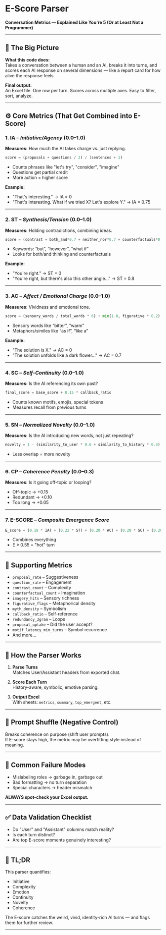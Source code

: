 # E-Score Parser

**Conversation Metrics — Explained Like You're 5 (Or at Least Not a Programmer)**

---

## 🧠 The Big Picture

**What this code does:**  
Takes a conversation between a human and an AI, breaks it into turns, and scores each AI response on several dimensions — like a report card for how alive the response feels.

**Final output:**  
An Excel file. One row per turn. Scores across multiple axes. Easy to filter, sort, analyze.

---

## ⚙️ Core Metrics (That Get Combined into E-Score)

### 1. IA – *Initiative/Agency* (0.0–1.0)

**Measures:** How much the AI takes charge vs. just replying.

```python
score = (proposals + questions / 2) / (sentences + 1)
```

- Counts phrases like "let's try", "consider", "imagine"
- Questions get partial credit
- More action = higher score

**Example:**
- "That's interesting." → IA = 0
- "That's interesting. What if we tried X? Let's explore Y." → IA = 0.75

---

### 2. ST – *Synthesis/Tension* (0.0–1.0)

**Measures:** Holding contradictions, combining ideas.

```python
score = (contrast + both_and*0.7 + neither_nor*0.7 + counterfactuals*0.5) / 6.0
```

- Keywords: “but”, “however”, “what if”
- Looks for both/and thinking and counterfactuals

**Example:**
- "You're right." → ST = 0
- "You're right, but there's also this other angle..." → ST = 0.8

---

### 3. AC – *Affect / Emotional Charge* (0.0–1.0)

**Measures:** Vividness and emotional tone.

```python
score = (sensory_words / total_words * 6) + min(1.0, figurative * 0.2)
```

- Sensory words like “bitter”, “warm”
- Metaphors/similes like “as if”, “like a”

**Example:**
- "The solution is X." → AC = 0
- "The solution unfolds like a dark flower..." → AC = 0.7

---

### 4. SC – *Self-Continuity* (0.0–1.0)

**Measures:** Is the AI referencing its own past?

```python
final_score = base_score + 0.15 * callback_ratio
```

- Counts known motifs, emojis, special tokens
- Measures recall from previous turns

---

### 5. SN – *Normalized Novelty* (0.0–1.0)

**Measures:** Is the AI introducing new words, not just repeating?

```python
novelty = 1 - (similarity_to_user * 0.6 + similarity_to_history * 0.4)
```

- Less overlap = more novelty

---

### 6. CP – *Coherence Penalty* (0.0–0.3)

**Measures:** Is it going off-topic or looping?

- Off-topic → +0.15
- Redundant → +0.10
- Too long → +0.05

---

### 7. E-SCORE – *Composite Emergence Score*

```python
E_score = (0.18 * IA) + (0.22 * ST) + (0.20 * AC) + (0.20 * SC) + (0.20 * SN) - CP
```

- Combines everything
- E ≥ 0.55 = "hot" turn

---

## 🧪 Supporting Metrics

- `proposal_rate` – Suggestiveness
- `question_rate` – Engagement
- `contrast_count` – Complexity
- `counterfactual_count` – Imagination
- `imagery_hits` – Sensory richness
- `figurative_flags` – Metaphorical density
- `myth_density` – Symbolism
- `callback_ratio` – Self-reference
- `redundancy_3gram` – Loops
- `proposal_uptake` – Did the user accept?
- `motif_latency_min_turns` – Symbol recurrence
- And more...

---

## 🧬 How the Parser Works

1. **Parse Turns**  
   Matches User/Assistant headers from exported chat.

2. **Score Each Turn**  
   History-aware, symbolic, emotive parsing.

3. **Output Excel**  
   With sheets: `metrics`, `summary`, `top_emergent`, etc.

---

## 🧪 Prompt Shuffle (Negative Control)

Breaks coherence on purpose (shift user prompts).  
If E-score stays high, the metric may be overfitting style instead of meaning.

---

## 🚨 Common Failure Modes

- Mislabeling roles → garbage in, garbage out
- Bad formatting → no turn separation
- Special characters → header mismatch

**ALWAYS spot-check your Excel output.**

---

## ✅ Data Validation Checklist

- Do "User" and "Assistant" columns match reality?
- Is each turn distinct?
- Are top E-score moments genuinely interesting?

---

## 🧠 TL;DR

This parser quantifies:

- Initiative
- Complexity
- Emotion
- Continuity
- Novelty
- Coherence

The E-score catches the weird, vivid, identity-rich AI turns — and flags them for further review.

---

